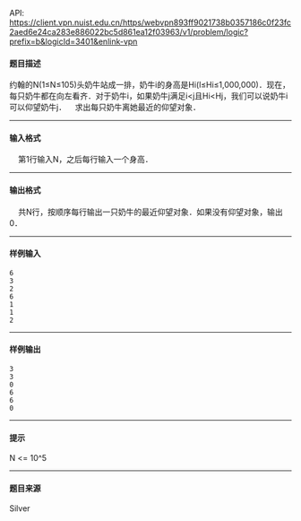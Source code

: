 API: https://client.vpn.nuist.edu.cn/https/webvpn893ff9021738b0357186c0f23fc2aed6e24ca283e886022bc5d861ea12f03963/v1/problem/logic?prefix=b&logicId=3401&enlink-vpn

#### 题目描述

约翰的N(1≤N≤105)头奶牛站成一排，奶牛i的身高是Hi(l≤Hi≤1,000,000)．现在，每只奶牛都在向左看齐．对于奶牛i，如果奶牛j满足i<j且Hi<Hj，我们可以说奶牛i可以仰望奶牛j．    求出每只奶牛离她最近的仰望对象．

---

#### 输入格式

    第1行输入N，之后每行输入一个身高．

---

#### 输出格式

    共N行，按顺序每行输出一只奶牛的最近仰望对象．如果没有仰望对象，输出0．

---

#### 样例输入
```
6
3
2
6
1
1
2
```

---

#### 样例输出
```
3
3
0
6
6
0
```

---

#### 提示

N <= 10^5

---

#### 题目来源

Silver